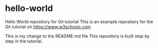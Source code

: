 # hello-world
Hello World repository for Git tutorial
This is an example repository for the Git tutorial on https://www.w3schools.com

This is my change to the README.md file
This repository is built step by step in the tutorial.


